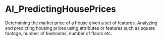 # AI_PredictingHousePrices
Determining the market price of a house given a set of features. Analyzing and predicting housing prices using attributes or features such as square footage, number of bedrooms, number of floors etc.

